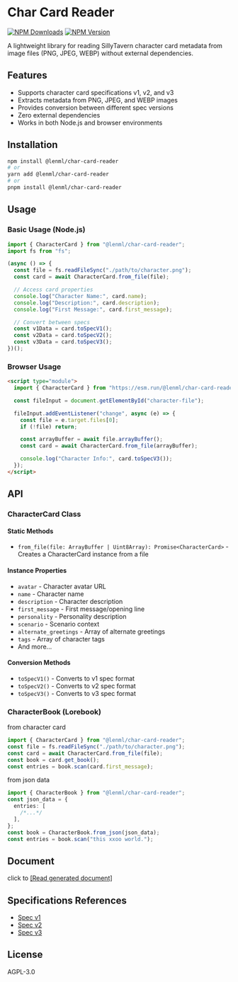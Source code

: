 # Char Card Reader

[![NPM Downloads](https://img.shields.io/npm/dm/%40lenml%2Fchar-card-reader)](https://www.npmjs.com/package/@lenml/char-card-reader)
[![NPM Version](https://img.shields.io/npm/v/%40lenml%2Fchar-card-reader)](https://www.npmjs.com/package/@lenml/char-card-reader)

A lightweight library for reading SillyTavern character card metadata from image files (PNG, JPEG, WEBP) without external dependencies.

## Features

- Supports character card specifications v1, v2, and v3
- Extracts metadata from PNG, JPEG, and WEBP images
- Provides conversion between different spec versions
- Zero external dependencies
- Works in both Node.js and browser environments

## Installation

```bash
npm install @lenml/char-card-reader
# or
yarn add @lenml/char-card-reader
# or
pnpm install @lenml/char-card-reader
```

## Usage

### Basic Usage (Node.js)

```javascript
import { CharacterCard } from "@lenml/char-card-reader";
import fs from "fs";

(async () => {
  const file = fs.readFileSync("./path/to/character.png");
  const card = await CharacterCard.from_file(file);

  // Access card properties
  console.log("Character Name:", card.name);
  console.log("Description:", card.description);
  console.log("First Message:", card.first_message);

  // Convert between specs
  const v1Data = card.toSpecV1();
  const v2Data = card.toSpecV2();
  const v3Data = card.toSpecV3();
})();
```

### Browser Usage

```html
<script type="module">
  import { CharacterCard } from "https://esm.run/@lenml/char-card-reader";

  const fileInput = document.getElementById("character-file");

  fileInput.addEventListener("change", async (e) => {
    const file = e.target.files[0];
    if (!file) return;

    const arrayBuffer = await file.arrayBuffer();
    const card = await CharacterCard.from_file(arrayBuffer);

    console.log("Character Info:", card.toSpecV3());
  });
</script>
```

## API

### CharacterCard Class

#### Static Methods

- `from_file(file: ArrayBuffer | Uint8Array): Promise<CharacterCard>` - Creates a CharacterCard instance from a file

#### Instance Properties

- `avatar` - Character avatar URL
- `name` - Character name
- `description` - Character description
- `first_message` - First message/opening line
- `personality` - Personality description
- `scenario` - Scenario context
- `alternate_greetings` - Array of alternate greetings
- `tags` - Array of character tags
- And more...

#### Conversion Methods

- `toSpecV1()` - Converts to v1 spec format
- `toSpecV2()` - Converts to v2 spec format
- `toSpecV3()` - Converts to v3 spec format

### CharacterBook (Lorebook)

from character card

```ts
import { CharacterCard } from "@lenml/char-card-reader";
const file = fs.readFileSync("./path/to/character.png");
const card = await CharacterCard.from_file(file);
const book = card.get_book();
const entries = book.scan(card.first_message);
```

from json data

```ts
import { CharacterBook } from "@lenml/char-card-reader";
const json_data = {
  entries: [
    /*...*/
  ],
};
const book = CharacterBook.from_json(json_data);
const entries = book.scan("this xxoo world.");
```

## Document

click to [[Read generated document]](https://lenml.github.io/char-card-reader/)

## Specifications References

- [Spec v1](https://github.com/malfoyslastname/character-card-spec-v2/blob/main/spec_v1.md)
- [Spec v2](https://github.com/malfoyslastname/character-card-spec-v2)
- [Spec v3](https://github.com/kwaroran/character-card-spec-v3/blob/main/SPEC_V3.md)

## License

AGPL-3.0
